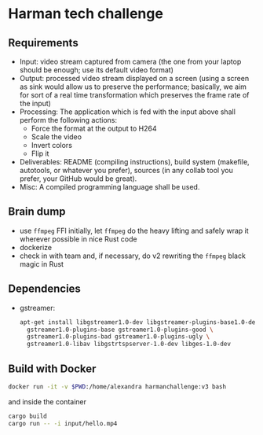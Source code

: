 # Harman tech challenge

## Requirements

- Input: video stream captured from camera (the one from your laptop should be enough; use its default video format)
- Output: processed video stream displayed on a screen (using a screen as sink would allow us to preserve the performance; basically, we aim for sort of a real time transformation which preserves the frame rate of the input)
- Processing: The application which is fed with the input above shall perform the following actions:
  - Force the format at the output to H264
  - Scale the video
  - Invert colors
  - Flip it
- Deliverables: README (compiling instructions), build system (makefile, autotools, or whatever you prefer), sources (in any collab tool you prefer, your GitHub would be great).
- Misc: A compiled programming language shall be used.

## Brain dump

- use `ffmpeg` FFI initially, let `ffmpeg` do the heavy lifting and safely wrap it wherever possible in nice Rust code
- dockerize
- check in with team and, if necessary, do v2 rewriting the `ffmpeg` black magic in Rust

## Dependencies

- gstreamer:

  ```bash
  apt-get install libgstreamer1.0-dev libgstreamer-plugins-base1.0-dev \
    gstreamer1.0-plugins-base gstreamer1.0-plugins-good \
    gstreamer1.0-plugins-bad gstreamer1.0-plugins-ugly \
    gstreamer1.0-libav libgstrtspserver-1.0-dev libges-1.0-dev
  ```

## Build with Docker

```bash
docker run -it -v $PWD:/home/alexandra harmanchallenge:v3 bash
```

and inside the container

```bash
cargo build
cargo run -- -i input/hello.mp4
```
